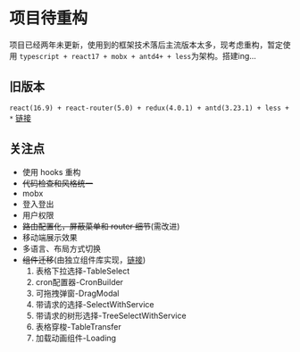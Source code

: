 # 项目待重构
项目已经两年未更新，使用到的框架技术落后主流版本太多，现考虑重构，暂定使用 ```typescript + react17 + mobx + antd4+ + less```为架构。搭建ing...

## 旧版本
```react(16.9) + react-router(5.0) + redux(4.0.1) + antd(3.23.1) + less + *```  [链接](https://github.com/huyoo/ant-pro-of-react/tree/v1)

## 关注点
- 使用 hooks 重构
- ~~代码检查和风格统一~~
- mobx
- 登入登出
- 用户权限
- ~~路由配置化，屏蔽菜单和 router 细节~~(需改进)
- 移动端展示效果
- 多语言、布局方式切换
- ~~组件迁移~~(由独立组件库实现，[链接](https://github.com/huyoo/huyoo-ui))
   1. 表格下拉选择-TableSelect 
   2. cron配置器-CronBuilder
   3. 可拖拽弹窗-DragModal
   4. 带请求的选择-SelectWithService
   5. 带请求的树形选择-TreeSelectWithService
   6. 表格穿梭-TableTransfer
   7. 加载动画组件-Loading
